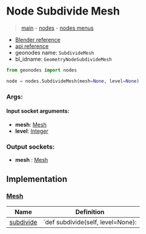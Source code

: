 # Node Subdivide Mesh

> [main](../structure.md) - [nodes](nodes.md) - [nodes menus](nodes_menus.md)

- [Blender reference](https://docs.blender.org/manual/en/latest/modeling/geometry_nodes/mesh/subdivide_mesh.html)
- [api reference](https://docs.blender.org/api/current/bpy.types.GeometryNodeSubdivideMesh.html)
- geonodes name: `SubdivideMesh`
- bl_idname: `GeometryNodeSubdivideMesh`

```python
from geonodes import nodes

node = nodes.SubdivideMesh(mesh=None, level=None)
```

### Args:

#### Input socket arguments:

- **mesh**: [Mesh](Mesh.md)
- **level**: [Integer](Integer.md)

### Output sockets:

- **mesh** : [Mesh](Mesh.md)

## Implementation

### [Mesh](Mesh.md)

| Name | Definition |
|------|------------|
 | [subdivide](Mesh.md#subdivide) | `def subdivide(self, level=None): |

